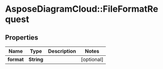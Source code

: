 # AsposeDiagramCloud::FileFormatRequest

## Properties
Name | Type | Description | Notes
------------ | ------------- | ------------- | -------------
**format** | **String** |  | [optional] 


